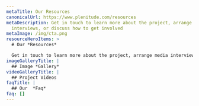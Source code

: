 ```yaml
---
metaTitle: Our Resources
canonicalUrl: https://www.plenitude.com/resources
metaDescription: Get in touch to learn more about the project, arrange media
  interviews, or discuss how to get involved
metaImage: /img/cta.png
resourceHeroItems: >
  # Our *Resources*

  Get in touch to learn more about the project, arrange media interviews, or discuss how to get involved.
imageGalleryTitle: |
  ## Image *Gallery*
videoGalleryTitle: |
  ## Project Videos
faqTitle: |
  ## Our  *Faq*
faq: []
---
```

